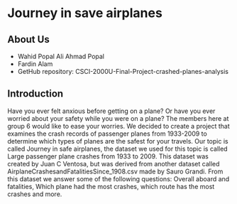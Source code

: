 # Journey in save airplanes

## About Us
- Wahid Popal Ali Ahmad Popal
- Fardin Alam
- GetHub repository: CSCI-2000U-Final-Project-crashed-planes-analysis

## Introduction

Have you ever felt anxious before getting on a plane? Or have you ever worried about your safety while you were on a plane? The members here at group 6 would like to ease your worries. We decided to create a project that examines the crash records of passenger planes from 1933-2009 to determine which types of planes are the safest for your travels. Our topic is called Journey in safe airplanes, the dataset we used for this topic is called Large passenger plane crashes from 1933 to 2009. This dataset was created by Juan C Ventosa, but was derived from another dataset called AirplaneCrashesandFatalitiesSince_1908.csv made by  Sauro Grandi. From this dataset we answer some of  the following questions: Overall aboard and fatalities, Which plane had the most crashes, which route has the most crashes and more.
